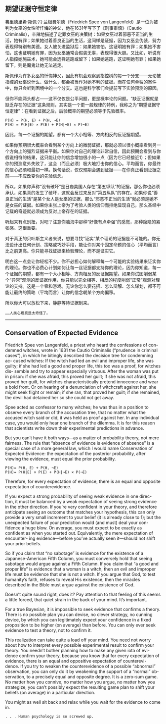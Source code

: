 ## 期望证据守恒定律

弗里德里希·斯佩·冯·兰根费尔德（Friedrich Spee von Langenfeld）是一位为被判为女巫的女性听忏悔的神父，他在1631年写下了《刑事审慎》（Cautio Criminalis），辛辣地描述了定罪女巫的决策树：如果女巫过着邪恶不正当的生活，她有罪；如果她过着善良正当的生活，这同样是证据，因为女巫会伪装，努力表现得特别有美德。女人被关进监狱后：如果她害怕，这证明她有罪；如果她不害怕，这也证明她有罪，因为女巫通常会假装无辜，表现得很大胆。又比如，听说有人指控她施巫术，她可能会选择逃跑或留下；如果她逃跑，这证明她有罪；如果她留下，则是魔鬼让她无法逃走。

斯佩作为许多女巫的忏悔神父，因此有机会观察到指控树的每一个分支——无论被指控的女巫说什么、做什么，都会被当作对她不利的证据。而在任何单独的案件中，你只会听到困境中的一个分支。这也是科学家们会提前写下实验预测的原因。

但你不能两头都占——这不仅仅是公平问题，更是概率论的问题。“缺乏证据就是缺乏存在的证据”这条规则，其实是一个更一般规律的特例，我称之为“期望证据守恒定律”：在看到证据之后，后验概率的期望必须等于先验概率。

    P(H) = P(H, E) + P(H, ¬E)
    P(H) = P(H|E) × P(E) + P(H|¬E) × P(¬E)

因此，每一个证据的期望，都有一个大小相等、方向相反的反证据期望。

如果你预期很大概率会看到某个方向上的微弱证据，那就必须以很小概率看到另一个方向上的强烈证据来平衡。如果你对自己的理论非常自信，因此预期会看到与你假说相符的结果，这只能让你的信念增加很小的一点（因为它已经接近1）；但如果你的预测意外失败了，这会（而且必须）极大地打击你的信心。平均而言，你最终的信心必须和最初一样。换句话说，仅仅预期会遇到证据——在你真正看到证据之前——不应改变你的先验信念。

所以，如果你声称“没有破坏”是日裔美国人存在“第五纵队”的证据，那么你也必须承认，如果真的发生了破坏，这就会反过来反对“第五纵队”的存在。如果你说“善良正当的生活”是某个女人是女巫的证据，那么“邪恶不正当的生活”就必须是她不是女巫的证据。如果你主张上帝为了考验人类的信仰而拒绝显现自己，那么圣经中记载的奇迹就必须成为反对上帝存在的证据。

听起来有点别扭，对吧？注意你脑海中那种“好像有点牵强”的感觉，那种隐隐的紧张感。这很重要。

对于真正的贝叶斯主义者来说，想要寻找“证实”某个理论的证据是不可能的。你无法设计出任何计划、策略或巧妙手段，能让你对某个固定命题的信心（平均而言）比之前更高。你只能寻找证据来检验理论，而不是证实它。

明白这一点会让你轻松不少。你不必担心如何解释每一个可能的实验结果来证实你的理论。你也不必费心计划如何让每一丝证据都支持你的理论，因为你知道，每一个证据的期望，都有一个大小相等、方向相反的反证据期望。如果你试图削弱某个“异常”观测的反证据作用，你只能以完全相等、相反的程度削弱“正常”观测对理论的支持。这是一个零和游戏。无论你怎么耍花招、怎么辩解、怎么谋划，都不可能让最终的策略（平均而言）让你的信念朝某个方向偏移。

所以你大可以放松下来，静静等待证据到来。

    ……人类心理真是太奇怪了。

---

## Conservation of Expected Evidence

Friedrich Spee von Langenfeld, a priest who heard the confessions of con- demned witches, wrote in 1631 the Cautio Criminalis (“prudence in criminal cases”), in which he bitingly described the decision tree for condemning ac- cused witches: If the witch had led an evil and improper life, she was guilty; if she had led a good and proper life, this too was a proof, for witches dis- semble and try to appear especially virtuous. After the woman was put in prison: if she was afraid, this proved her guilt; if she was not afraid, this proved her guilt, for witches characteristically pretend innocence and wear a bold front. Or on hearing of a denunciation of witchcraft against her, she might seek flight or remain; if she ran, that proved her guilt; if she remained, the devil had detained her so she could not get away.

Spee acted as confessor to many witches; he was thus in a position to observe every branch of the accusation tree, that no matter what the accused witch said or did, it was held as proof against her. In any individual case, you would only hear one branch of the dilemma. It is for this reason that scientists write down their experimental predictions in advance.

But you can’t have it both ways—as a matter of probability theory, not mere fairness. The rule that “absence of evidence is evidence of absence” is a special case of a more general law, which I would name Conservation of Expected Evidence: the expectation of the posterior probability, after viewing the evidence, must equal the prior probability.
	
	P(H)= P(H, E) + P(H, ¬E)
	P(H)= P(H|E) × P(E) + P(H|¬E) × P(¬E)

Therefore, for every expectation of evidence, there is an equal and opposite expectation of counterevidence.

If you expect a strong probability of seeing weak evidence in one direc- tion, it must be balanced by a weak expectation of seeing strong evidence in the other direction. If you’re very confident in your theory, and therefore anticipate seeing an outcome that matches your hypothesis, this can only provide a very small increment to your belief (it is already close to 1); but the unexpected failure of your prediction would (and must) deal your con- fidence a huge blow. On average, you must expect to be exactly as confident as when you started out. Equivalently, the mere expectation of encounter- ing evidence—before you’ve actually seen it—should not shift your prior beliefs.

So if you claim that “no sabotage” is evidence for the existence of a Japanese-American Fifth Column, you must conversely hold that seeing sabotage would argue against a Fifth Column. If you claim that “a good and proper life” is evidence that a woman is a witch, then an evil and improper life must be evidence that she is not a witch. If you argue that God, to test humanity’s faith, refuses to reveal His existence, then the miracles described in the Bible must argue against the existence of God.

Doesn’t quite sound right, does it? Pay attention to that feeling of this seems a little forced, that quiet strain in the back of your mind. It’s important.

For a true Bayesian, it is impossible to seek evidence that confirms a theory. There is no possible plan you can devise, no clever strategy, no cunning device, by which you can legitimately expect your confidence in a fixed proposition to be higher (on average) than before. You can only ever seek evidence to test a theory, not to confirm it.

This realization can take quite a load off your mind. You need not worry about how to interpret every possible experimental result to confirm your theory. You needn’t bother planning how to make any given iota of evi- dence confirm your theory, because you know that for every expectation of evidence, there is an equal and oppositive expectation of counterevi- dence. If you try to weaken the counterevidence of a possible “abnormal” observation, you can only do it by weakening the support of a “normal” ob- servation, to a precisely equal and opposite degree. It is a zero-sum game. No matter how you connive, no matter how you argue, no matter how you strategize, you can’t possibly expect the resulting game plan to shift your beliefs (on average) in a particular direction.

You might as well sit back and relax while you wait for the evidence to come in.
	
	. . . Human psychology is so screwed up.